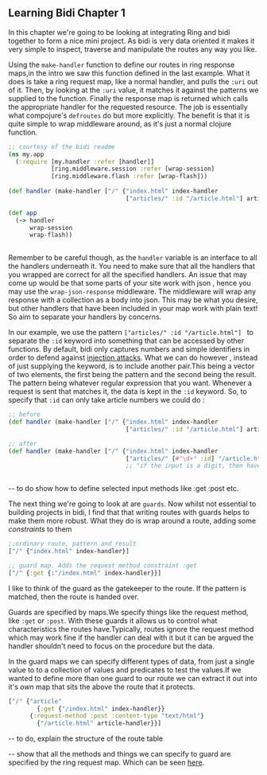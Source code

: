 ## Learning Bidi Chapter 1

In this chapter we're going to be looking at integrating Ring and bidi together to form a nice mini project. As bidi is 
very data oriented it makes it very simple to inspect, traverse and manipulate the routes any way you like. 

Using the `make-handler` function to define our routes in ring response maps,in the intro we saw this function defined in the last example. What it does is take a ring request map, like a normal handler, and pulls the `:uri` out of it. Then, by looking at the `:uri` value, it matches it against the patterns we supplied to the function. Finally the response map is returned which calls the appropriate handler for the requested resource. The job is essentially what compojure's `defroutes` do but more explicitly. The benefit is that it is quite simple to wrap middleware around, as it's just a normal clojure function.  

  ```Clojure
  ;; courtesy of the bidi readme
  (ns my.app
    (:require [my.handler :refer [handler]]
              [ring.middleware.session :refer [wrap-session]
              [ring.middleware.flash :refer [wrap-flash]))
              
  (def handler (make-handler ["/" {"index.html" index-handler
                                   ["articles/" :id "/article.html"] article-handler}]))
  
  (def app
    (-> handler
        wrap-session
        wrap-flash))
                                      
  ```
 
Remember to be careful though, as the `handler` variable is an interface to all the handlers underneath it. You need to make sure that all the handlers that you wrapped are correct for all the specified handlers. An issue that may come up would be that some parts of your site work with json , hence you may use the `wrap-json-response` middleware. The middleware will wrap any response with a collection as a body into json. This may be what you desire, but other handlers that have been included in your map work with plain text! So aim to separate your handlers by concerns. 
 
In our example, we use the pattern ```["articles/" :id "/article.html"] ``` to separate the `:id` keyword into something that can be accessed by other functions. By default, bidi only captures numbers and simple identifiers in order to defend against [injection attacks](https://lispcast.com/clojure-web-security/). What we can do however , instead of just supplying the keyword, is to include another pair.This being a vector of two elements, the first being the pattern and the second being the result. The pattern being whatever regular expression that you want. Whenever a request is sent that matches it, the data is kept in the `:id` keyword. So, to specify that `:id` can only take article numbers we could do :

  ```Clojure
  ;; before
  (def handler (make-handler ["/" {"index.html" index-handler
                                   ["articles/" :id "/article.html"] article-handler}]))
  
  ;; after
  (def handler (make-handler ["/" {"index.html" index-handler
                                   ["articles/" [#"\d+" :id] "/article.html"] article-handler}]))
                                   ;; "if the input is a digit, then have the keyword bound to the value"
                                   
  ```
 
 -- to do show how to define selected input methods like :get :post etc.
 
The next thing we're going to look at are `guards`. Now whilst not essential to building projects in bidi, I find that that writing routes with guards helps to make them more robust. What they do is wrap around a route, adding some *constraints* to them  

  ```Clojure
  ;;ordinary route, pattern and result
  ["/" {"index.html" index-handler}]
  
  ;; guard map. Adds the request method constraint :get
  ["/" {:get {:"/index.html" index-handler}}]
  ```
I like to think of the guard as the gatekeeper to the route. If the pattern is matched, then the route is handed over.

Guards are specified by maps.We specify things like the request method, like `:get` or `:post`. With these guards it allows us to control what characteristics the routes have.Typically, routes ignore the request method which may work fine if the handler can deal with it but it can be argued the handler shouldn't need to focus on the procedure but the data. 

In the guard maps we can specify different types of data, from just a single value to to a collection of values and predicates to test the values.If we wanted to define more than one guard to our route we can extract it out into it's *own* map that sits the above the route that it protects. 

  ```Clojure
  ["/" {"article" 
          {:get {"/index.html" index-handler}}
        {:request-method :post :content-type "text/html"}
          {"/article.html" article-handler}}]
  ```
-- to do, explain the structure of the route table

-- show that all the methods and things we can specify to guard are specified by the ring request map. Which can be seen [here](https://github.com/Alex-Bakic/Wiki/blob/master/Learning-Ring/intro.md).
